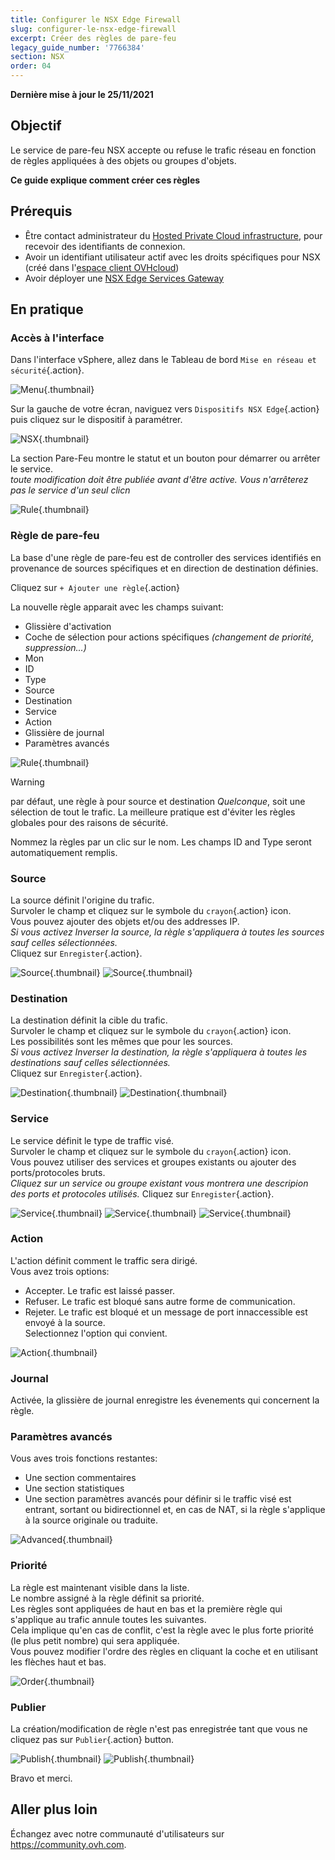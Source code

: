 ```yaml
---
title: Configurer le NSX Edge Firewall
slug: configurer-le-nsx-edge-firewall
excerpt: Créer des règles de pare-feu
legacy_guide_number: '7766384'
section: NSX
order: 04
---
```


**Dernière mise à jour le 25/11/2021**

## Objectif

Le service de pare-feu NSX accepte ou refuse le trafic réseau en fonction de règles appliquées à des objets ou groupes d'objets.

**Ce guide explique comment créer ces règles**

## Prérequis

- Être contact administrateur du [Hosted Private Cloud infrastructure](https://www.ovhcloud.com/fr/enterprise/products/hosted-private-cloud/), pour recevoir des identifiants de connexion.
- Avoir un identifiant utilisateur actif avec les droits spécifiques pour NSX (créé dans l'[espace client OVHcloud](https://www.ovh.com/auth/?action=gotomanager&from=https://www.ovh.com/fr/&ovhSubsidiary=fr))
- Avoir déployer une [NSX Edge Services Gateway](https://docs.ovh.com/fr/private-cloud/comment-deployer-une-nsx-edge-gateway/)

## En pratique


### Accès à l'interface

Dans l'interface vSphere, allez dans le Tableau de bord `Mise en réseau et sécurité`{.action}.

![Menu](images/en01dash.png){.thumbnail}


Sur la gauche de votre écran, naviguez vers `Dispositifs NSX Edge`{.action} puis cliquez sur le dispositif à paramétrer.

![NSX](images/en02nsx.png){.thumbnail}


La section Pare-Feu montre le statut et un bouton pour démarrer ou arrêter le service.    
*toute modification doit être publiée avant d'être active. Vous n'arrêterez pas le service d'un seul clicn*     

![Rule](images/en03fw.png){.thumbnail}


### Règle de pare-feu

La base d'une règle de pare-feu est de controller des services identifiés en provenance de sources spécifiques et en direction de destination définies.     

Cliquez sur `+ Ajouter une règle`{.action}

La nouvelle règle apparait avec les champs suivant:
- Glissière d'activation
- Coche de sélection pour actions spécifiques *(changement de priorité, suppression...)*
- Mon
- ID
- Type
- Source
- Destination
- Service
- Action
- Glissière de journal
- Paramètres avancés

![Rule](images/en03rule.png){.thumbnail}

> [!warning]
>
> par défaut, une règle à pour source et destination *Quelconque*, soit une sélection de tout le trafic. La meilleure pratique est d'éviter les règles globales pour des raisons de sécurité.
>

Nommez la règles par un clic sur le nom. Les champs ID and Type seront automatiquement remplis.

### Source

La source définit l'origine du trafic.    
Survoler le champ et cliquez sur le symbole du `crayon`{.action} icon.     
Vous pouvez ajouter des objets et/ou des addresses IP.     
*Si vous activez Inverser la source, la règle s'appliquera à toutes les sources sauf celles sélectionnées.*     
Cliquez sur `Enregister`{.action}.

![Source](images/en04sourceobjects.png){.thumbnail}
![Source](images/en05sourceIP.png){.thumbnail}


### Destination

La destination définit la cible du trafic.    
Survoler le champ et cliquez sur le symbole du `crayon`{.action} icon.         
Les possibilités sont les mêmes que pour les sources.    
*Si vous activez Inverser la destination, la règle s'appliquera à toutes les destinations sauf celles sélectionnées.*     
Cliquez sur `Enregister`{.action}.

![Destination](images/en07destobjects.png){.thumbnail}
![Destination](images/en07destIP.png){.thumbnail}


### Service

Le service définit le type de traffic visé.    
Survoler le champ et cliquez sur le symbole du `crayon`{.action} icon.     
Vous pouvez utiliser des services et groupes existants ou ajouter des ports/protocoles bruts.    
*Cliquez sur un service ou groupe existant vous montrera une descripion des ports et protocoles utilisés.*
Cliquez sur `Enregister`{.action}.

![Service](images/en08servsg.png){.thumbnail}
![Service](images/en09servdetail.png){.thumbnail}
![Service](images/en10servport.png){.thumbnail}


### Action

L'action définit comment le traffic sera dirigé.    
Vous avez trois options:
- Accepter. Le trafic est laissé passer.
- Refuser. Le trafic est bloqué sans autre forme de communication.
- Rejeter. Le trafic est bloqué et un message de port innaccessible est envoyé à la source.     
Selectionnez l'option qui convient.

![Action](images/en11action.png){.thumbnail}


### Journal

Activée, la glissière de journal enregistre les évenements qui concernent la règle.


### Paramètres avancés

Vous aves trois fonctions restantes:
- Une section commentaires
- Une section statistiques
- Une section paramètres avancés pour définir si le traffic visé est entrant, sortant ou bidirectionnel et, en cas de NAT, si la règle s'applique à la source originale ou traduite.

![Advanced](images/en12adv.png){.thumbnail}


### Priorité

La règle est maintenant visible dans la liste.   
Le nombre assigné à la règle définit sa priorité.    
Les règles sont appliquées de haut en bas et la première règle qui s'applique au trafic annule toutes les suivantes.    
Cela implique qu'en cas de conflit, c'est la règle avec le plus forte priorité (le plus petit nombre) qui sera appliquée.     
Vous pouvez modifier l'ordre des règles en cliquant la coche et en utilisant les flèches haut et bas.

![Order](images/en13order.png){.thumbnail}


### Publier

La création/modification de règle n'est pas enregistrée tant que vous ne cliquez pas sur `Publier`{.action} button.

![Publish](images/en14publish.png){.thumbnail}
![Publish](images/en15done.png){.thumbnail}


Bravo et merci.

## Aller plus loin

Échangez avec notre communauté d'utilisateurs sur <https://community.ovh.com>.
